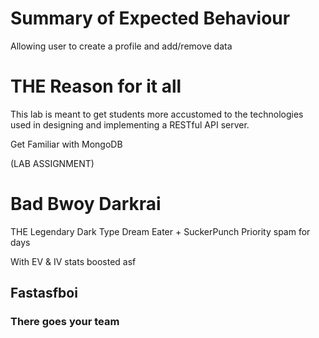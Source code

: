 # Summary of Expected Behaviour
Allowing user to create a profile and add/remove data 

# THE Reason for it all
This lab is meant to get students more accustomed to the technologies used in designing and implementing a RESTful API server.

Get Familiar with MongoDB

(LAB ASSIGNMENT)



# Bad Bwoy Darkrai

THE Legendary Dark Type
Dream Eater + SuckerPunch Priority spam for days

With EV & IV stats boosted asf
## Fastasfboi
### There goes your team


